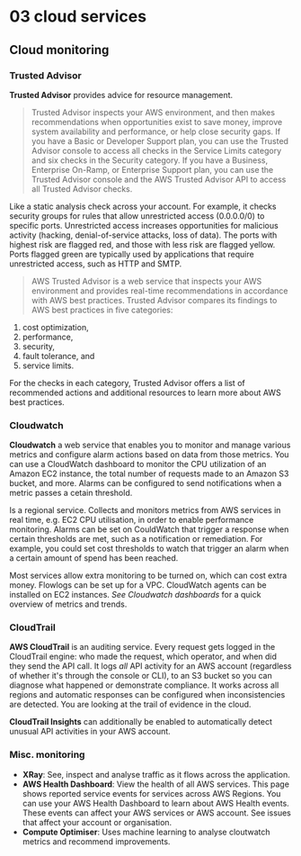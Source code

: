 # 03 cloud services

## Cloud monitoring

### Trusted Advisor

**Trusted Advisor** provides advice for resource management.

> Trusted Advisor inspects your AWS environment, and then makes recommendations when opportunities exist to save money, improve system availability and performance, or help close security gaps. If you have a Basic or Developer Support plan, you can use the Trusted Advisor console to access all checks in the Service Limits category and six checks in the Security category. If you have a Business, Enterprise On-Ramp, or Enterprise Support plan, you can use the Trusted Advisor console and the AWS Trusted Advisor API to access all Trusted Advisor checks.  

Like a static analysis check across your account. For example, it checks security groups for rules that allow unrestricted access (0.0.0.0/0) to specific ports. Unrestricted access increases opportunities for malicious activity (hacking, denial-of-service attacks, loss of data). The ports with highest risk are flagged red, and those with less risk are flagged yellow. Ports flagged green are typically used by applications that require unrestricted access, such as HTTP and SMTP.

> AWS Trusted Advisor is a web service that inspects your AWS environment and provides real-time recommendations in accordance with AWS best practices. Trusted Advisor compares its findings to AWS best practices in five categories:

1. cost optimization,
2. performance,
3. security,
4. fault tolerance, and
5. service limits.



For the checks in each category, Trusted Advisor offers a list of recommended actions and additional resources to learn more about AWS best practices.

### Cloudwatch

**Cloudwatch** a web service that enables you to monitor and manage various metrics and configure alarm actions based on data from those metrics. You can use a CloudWatch dashboard to monitor the CPU utilization of an Amazon EC2 instance, the total number of requests made to an Amazon S3 bucket, and more. Alarms can be configured to send notifications when a metric passes a cetain threshold.

Is a regional service. Collects and monitors metrics from AWS services in real time, e.g. EC2 CPU utilisation, in order to enable performance monitoring. Alarms can be set on CouldWatch that trigger a response when certain thresholds are met, such as a notification or remediation. For example, you could set cost thresholds to watch that trigger an alarm when a certain amount of spend has been reached.

Most services allow extra monitoring to be turned on, which can cost extra money. Flowlogs can be set up for a VPC. CloudWatch agents can be installed on EC2 instances. _See Cloudwatch dashboards_ for a quick overview of metrics and trends.

### CloudTrail

**AWS CloudTrail** is an auditing service. Every request gets logged in the CloudTrail engine: who made the request, which operator, and when did they send the API call. It logs _all_ API activity for an AWS account (regardless of whether it's through the console or CLI), to an S3 bucket so you can diagnose what happened or demonstrate compliance. It works across all regions and automatic responses can be configured when inconsistencies are detected. You are looking at the trail of evidence in the cloud.

**CloudTrail Insights** can additionally be enabled to automatically detect unusual API activities in your AWS account.

### Misc. monitoring

- **XRay**: See, inspect and analyse traffic as it flows across the application.
- **AWS Health Dashboard**: View the health of all AWS services. This page shows reported service events for services across AWS Regions. You can use your AWS Health Dashboard to learn about AWS Health events. These events can affect your AWS services or AWS account. See issues that affect your account or organisation.
- **Compute Optimiser**: Uses machine learning to analyse cloutwatch metrics and recommend improvements.
